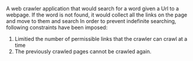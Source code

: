 
A web crawler application that would search for a word given a Url to a webpage. If the word is not found, it would collect all the links on the page and move to them and search
In order to prevent indefinite searching, following constraints have been imposed:
1. Limitied the number of permissible links that the crawler can crawl at a time
2. The previously crawled pages cannot be crawled again.
